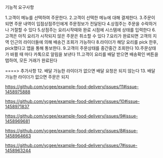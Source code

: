 기능적 요구사항

 1.고객이 메뉴를 선택하여 주문한다.
 2.고객이 선택한 메뉴에 대해 결제한다.
 3.주문이 되면 주문 내역이 입점상점주인에게 주문정보가 전달된다
 4.상점주는 주문을 수락하거나 거절할 수 있다
 5.상점주는 요리시작때와 완료 시점에 시스템에 상태를 입력한다
 6.고객은 아직 요리가 시작되지 않은 주문은 취소할 수 있다
 7.요리가 완료되면 고객의 지역 인근의 라이더들에 의해 배송건 조회가 가능하다
 8.라이더가 해당 요리를 pick 한후, pick했다고 앱을 통해 통보한다.
 9.고객이 주문상태를 중간중간 조회한다
 10.주문상태가 바뀔 때 마다 카톡으로 알림을 보낸다
 11.고객이 요리를 배달 받으면 배송확인 버튼을 탭하여, 모든 거래가 완료된다

====> 추가사항
 12. 배달 가능한 라이더가 없으면 배달 요청은 되지 않는다
 13. 배달 가능한 라이더가 없으면 주문은 되지 

https://github.com/ycgee/example-food-delivery/issues/11#issue-1458975888

https://github.com/ycgee/example-food-delivery/issues/10#issue-1458971837

https://github.com/ycgee/example-food-delivery/issues/9#issue-1458969681

https://github.com/ycgee/example-food-delivery/issues/8#issue-1458964663

https://github.com/ycgee/example-food-delivery/issues/7#issue-1458963244

